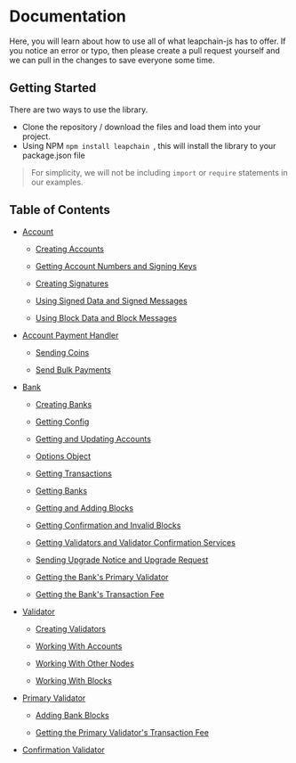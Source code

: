 # Documentation

Here, you will learn about how to use all of what leapchain-js has to offer. If you notice an error or typo, then please create a pull request yourself and we can pull in the changes to save everyone some time.

## Getting Started

There are two ways to use the library.

- Clone the repository / download the files and load them into your project.
- Using NPM `npm install leapchain `, this will install the library to your package.json file

> For simplicity, we will not be including `import` or `require` statements in our examples.

## Table of Contents

- [Account](account.md#account)

  - [Creating Accounts](account.md#creating-and-updating-accounts)

  - [Getting Account Numbers and Signing Keys](account.md#getting-account-numbers-and-signing-keys)

  - [Creating Signatures](account.md#creating-signatures)

  - [Using Signed Data and Signed Messages](account.md#using-signed-data-and-signed-messages)

  - [Using Block Data and Block Messages](account.md#using-block-data-and-block-messages)

- [Account Payment Handler](account-payment-handler.md)
  
  - [Sending Coins](account-payment-handler.md#sending-coins)

  - [Send Bulk Payments](account-payment-handler.md#sending-bulk-payments)

- [Bank](bank.md#bank)

  - [Creating Banks](bank.md#creating-banks)

  - [Getting Config](bank.md#getting-config)

  - [Getting and Updating Accounts](bank.md#getting-and-updating-accounts)

  - [Options Object](bank.md#options-object)

  - [Getting Transactions](bank.md#getting-transactions)

  - [Getting Banks](bank.md#getting-banks)

  - [Getting and Adding Blocks](bank.md#getting-and-adding-blocks)

  - [Getting Confirmation and Invalid Blocks](bank.md#getting-confirmation-and-invalid-blocks)

  - [Getting Validators and Validator Confirmation Services](bank.md#getting-validators-and-validator-confirmation-services)

  - [Sending Upgrade Notice and Upgrade Request](bank.md#sending-upgrade-notice-and-upgrade-request)

  - [Getting the Bank's Primary Validator](bank.md#getting-the-bank's-primary-validator)

  - [Getting the Bank's Transaction Fee](bank.md#getting-the-bank's-transaction-fee)

- [Validator](validator.md#validator)

  - [Creating Validators](validator.md#creating-banks)

  - [Working With Accounts](validator.md#working-with-accounts)

  - [Working With Other Nodes](validator.md#working-with-other-nodes)

  - [Working With Blocks](validator.md#working-with-blocks)

- [Primary Validator](validator.md#primary-validator)

  - [Adding Bank Blocks](validator.md#adding-bank-blocks)

  - [Getting the Primary Validator's Transaction Fee](primary-validator.md#getting-the-primary-validator's-transaction-fee)

- [Confirmation Validator](validator.md#confirmation-validator)
